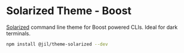 # Solarized Theme - Boost

[Solarized](http://ethanschoonover.com/solarized) command line theme for Boost powered CLIs. Ideal for dark terminals.

```bash
npm install @jil/theme-solarized --dev
```
